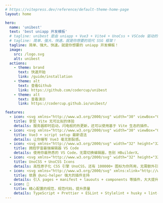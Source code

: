 ```yaml
---
# https://vitepress.dev/reference/default-theme-home-page
layout: home

hero:
  name: 'unibest'
  text: 'best uniapp 开发模板'
  # tagline: unibest 是由 uniapp + Vue3 + Vite4 + UnoCss + VSCode 驱动的跨端开发模板，具有代码提示、自动格式化、统一配置、代码片段、多语言支持等功能，内置了许多常用的基本组件和基本功能，开箱即用，让你编写 uniapp 拥有 best 体验。
  # tagline: 简单、强大、快速。就是你想要的现代 SSG 框架！
  tagline: 简单、强大、快速。就是你想要的 uniapp 开发模板！
  image:
    src: /logo.svg
    alt: unibest
  actions:
    - theme: brand
      text: 快速开始
      link: /guide/installation
    - theme: alt
      text: 查看Github
      link: https://github.com/codercup/unibest
    - theme: alt
      text: 查看演示
      link: https://codercup.github.io/unibest/

features:
  - icon: <svg xmlns="http://www.w3.org/2000/svg" width="30" viewBox="0 0 256 256.32"><defs><linearGradient id="a" x1="-.828%" x2="57.636%" y1="7.652%" y2="78.411%"><stop offset="0%" stop-color="#41D1FF"/><stop offset="100%" stop-color="#BD34FE"/></linearGradient><linearGradient id="b" x1="43.376%" x2="50.316%" y1="2.242%" y2="89.03%"><stop offset="0%" stop-color="#FFEA83"/><stop offset="8.333%" stop-color="#FFDD35"/><stop offset="100%" stop-color="#FFA800"/></linearGradient></defs><path fill="url(#a)" d="M255.153 37.938 134.897 252.976c-2.483 4.44-8.862 4.466-11.382.048L.875 37.958c-2.746-4.814 1.371-10.646 6.827-9.67l120.385 21.517a6.537 6.537 0 0 0 2.322-.004l117.867-21.483c5.438-.991 9.574 4.796 6.877 9.62Z"/><path fill="url(#b)" d="M185.432.063 96.44 17.501a3.268 3.268 0 0 0-2.634 3.014l-5.474 92.456a3.268 3.268 0 0 0 3.997 3.378l24.777-5.718c2.318-.535 4.413 1.507 3.936 3.838l-7.361 36.047c-.495 2.426 1.782 4.5 4.151 3.78l15.304-4.649c2.372-.72 4.652 1.36 4.15 3.788l-11.698 56.621c-.732 3.542 3.979 5.473 5.943 2.437l1.313-2.028 72.516-144.72c1.215-2.423-.88-5.186-3.54-4.672l-25.505 4.922c-2.396.462-4.435-1.77-3.759-4.114l16.646-57.705c.677-2.35-1.37-4.583-3.769-4.113Z"/></svg>
    title: 享受 Vite 无可比拟的体验
    details: 服务器即时启动，闪电般的热更新，还可以使用基于 Vite 生态的插件。
  - icon: <svg xmlns="http://www.w3.org/2000/svg" width="30" viewBox="0 0 256 220.8"><path fill="#41B883" d="M204.8 0H256L128 220.8 0 0h97.92L128 51.2 157.44 0h47.36Z"/><path fill="#41B883" d="m0 0 128 220.8L256 0h-51.2L128 132.48 50.56 0H0Z"/><path fill="#35495E" d="M50.56 0 128 133.12 204.8 0h-47.36L128 51.2 97.92 0H50.56Z"/></svg>
    title: Vue3 + script setup 最新语法
    details: 让你编写 Vue3 毫无割裂感。
  - icon: <svg xmlns="http://www.w3.org/2000/svg" width="32" height="32" viewBox="0 0 32 32"><path fill="#0065a9" d="m29.01 5.03l-5.766-2.776a1.742 1.742 0 0 0-1.989.338L2.38 19.8a1.166 1.166 0 0 0-.08 1.647c.025.027.05.053.077.077l1.541 1.4a1.165 1.165 0 0 0 1.489.066L28.142 5.75A1.158 1.158 0 0 1 30 6.672v-.067a1.748 1.748 0 0 0-.99-1.575"/><path fill="#007acc" d="m29.01 26.97l-5.766 2.777a1.745 1.745 0 0 1-1.989-.338L2.38 12.2a1.166 1.166 0 0 1-.08-1.647c.025-.027.05-.053.077-.077l1.541-1.4A1.165 1.165 0 0 1 5.41 9.01l22.732 17.24A1.158 1.158 0 0 0 30 25.328v.072a1.749 1.749 0 0 1-.99 1.57"/><path fill="#1f9cf0" d="M23.244 29.747a1.745 1.745 0 0 1-1.989-.338A1.025 1.025 0 0 0 23 28.684V3.316a1.024 1.024 0 0 0-1.749-.724a1.744 1.744 0 0 1 1.989-.339l5.765 2.772A1.748 1.748 0 0 1 30 6.6v18.8a1.748 1.748 0 0 1-.991 1.576Z"/></svg>
    title: 拥抱宇宙最强编辑器 VS Code
    details: 使用你最熟悉的 VS Code，无需切换编辑器，告别 HBuilderX。
  - icon: <svg xmlns="http://www.w3.org/2000/svg" width="32" height="32" viewBox="0 0 32 32"><g stroke-width=".13"><path fill="#858585" d="M17.007 23.491a6.52 6.52 0 1 1 13.04 0a6.52 6.52 0 0 1-13.04 0"/><path fill="#ccc" d="M17.007 8.51a6.52 6.52 0 0 1 13.04 0v5.867c0 .36-.292.652-.652.652H17.659a.652.652 0 0 1-.652-.652z"/><path fill="#4d4d4d" d="M14.993 23.491a6.52 6.52 0 1 1-13.04 0v-5.868c0-.36.292-.652.652-.652h11.736c.36 0 .652.292.652.652z"/></g></svg>
    title: UnoCSS + UnoCSS Icons
    details: 高性原子化 CSS 引擎 UnoCSS，还有 100000+ 图标为你所用，无需额外引入外链
  - icon: <svg xmlns="http://www.w3.org/2000/svg" xmlns:xlink="http://www.w3.org/1999/xlink" fill="none" version="1.1" width="512" height="512" viewBox="0 0 512 512"><script xmlns=""/><defs><clipPath id="master_svg0_25_97"><rect x="0" y="0" width="512" height="512" rx="0"/></clipPath><clipPath id="master_svg1_25_11"><rect x="11" y="39" width="490" height="435" rx="0"/></clipPath></defs><g style="mix-blend-mode:passthrough" clip-path="url(#master_svg0_25_97)"><g clip-path="url(#master_svg1_25_11)"><g><path d="M51.4931,294.222767578125L205.214,437.551767578125C211.594,443.498767578125,220.016,446.812767578125,228.778,446.812767578125C237.54,446.812767578125,245.962,443.498767578125,252.342,437.551767578125L254.554,435.512767578125C238.306,411.638767578125,228.778,382.751767578125,228.778,351.655767578125C228.778,269.073767578125,295.812,202.124767578125,378.5,202.124767578125C402.575,202.124767578125,425.288,207.817767578125,445.45,217.842767578125C446.215,212.320767578125,446.556,206.797767578125,446.556,201.19076757812502L446.556,196.262767578125C446.556,136.874967578125,403.595,86.238267578125,344.983,76.467747578125C306.191,70.010717578125,266.719,82.669897578125,238.986,110.36716757812499L228.778,120.562467578125L218.569,110.36716757812499C190.837,82.669897578125,151.365,70.010717578125,112.573,76.467747578125C53.9601,86.238267578125,11,136.874967578125,11,196.262767578125L11,201.19076757812502C11,236.448767578125,25.6319,270.17876757812496,51.4931,294.222767578125ZM378.5,473.999767578125C446.13,473.999767578125,501,419.199767578125,501,351.655767578125C501,284.112767578125,446.13,229.312767578125,378.5,229.312767578125C310.87,229.312767578125,256,284.112767578125,256,351.655767578125C256,419.199767578125,310.87,473.999767578125,378.5,473.999767578125Z" fill="#2B9939" fill-opacity="1"/></g><g style="mix-blend-mode:passthrough"><path d="M322,415L441,415L441,293.5L419,293.5L419,393L344.5,393L344.5,293.5L322,293.5L322,415Z" fill="#FFFFFF" fill-opacity="1"/></g></g></g><script xmlns=""/></svg>
    title: 依靠 @uni-helper 强大的插件支持
    details: 引入 pages + manifest + lauouts + components 等插件，大大提升了 uniapp 的开发体验
  - icon: 🦾
    title: 精心配置的规范，规范代码，提升质量
    details: TypeScript + Prettier + ESLint + Stylelint + husky + lint-staged + commitlint 配置规范
---
```

